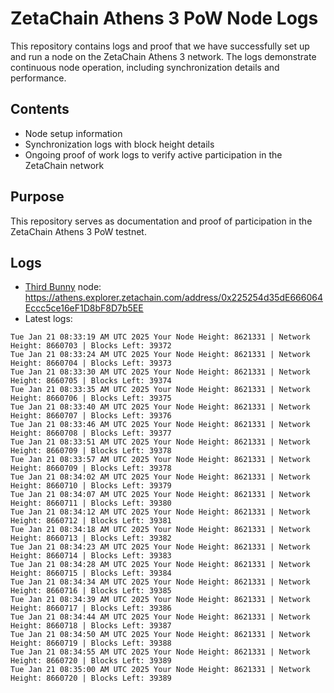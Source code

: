 # ZetaChain Athens 3 PoW Node Logs
This repository contains logs and proof that we have successfully set up and run a node on the ZetaChain Athens 3 network. The logs demonstrate continuous node operation, including synchronization details and performance.

## Contents
- Node setup information
- Synchronization logs with block height details
- Ongoing proof of work logs to verify active participation in the ZetaChain network

## Purpose
This repository serves as documentation and proof of participation in the ZetaChain Athens 3 PoW testnet.

## Logs

- [Third Bunny](https://thirdbunny.xyz/) node: https://athens.explorer.zetachain.com/address/0x225254d35dE666064Eccc5ce16eF1D8bF8D7b5EE
- Latest logs:
```
Tue Jan 21 08:33:19 AM UTC 2025 Your Node Height: 8621331 | Network Height: 8660703 | Blocks Left: 39372
Tue Jan 21 08:33:24 AM UTC 2025 Your Node Height: 8621331 | Network Height: 8660704 | Blocks Left: 39373
Tue Jan 21 08:33:30 AM UTC 2025 Your Node Height: 8621331 | Network Height: 8660705 | Blocks Left: 39374
Tue Jan 21 08:33:35 AM UTC 2025 Your Node Height: 8621331 | Network Height: 8660706 | Blocks Left: 39375
Tue Jan 21 08:33:40 AM UTC 2025 Your Node Height: 8621331 | Network Height: 8660707 | Blocks Left: 39376
Tue Jan 21 08:33:46 AM UTC 2025 Your Node Height: 8621331 | Network Height: 8660708 | Blocks Left: 39377
Tue Jan 21 08:33:51 AM UTC 2025 Your Node Height: 8621331 | Network Height: 8660709 | Blocks Left: 39378
Tue Jan 21 08:33:57 AM UTC 2025 Your Node Height: 8621331 | Network Height: 8660709 | Blocks Left: 39378
Tue Jan 21 08:34:02 AM UTC 2025 Your Node Height: 8621331 | Network Height: 8660710 | Blocks Left: 39379
Tue Jan 21 08:34:07 AM UTC 2025 Your Node Height: 8621331 | Network Height: 8660711 | Blocks Left: 39380
Tue Jan 21 08:34:12 AM UTC 2025 Your Node Height: 8621331 | Network Height: 8660712 | Blocks Left: 39381
Tue Jan 21 08:34:18 AM UTC 2025 Your Node Height: 8621331 | Network Height: 8660713 | Blocks Left: 39382
Tue Jan 21 08:34:23 AM UTC 2025 Your Node Height: 8621331 | Network Height: 8660714 | Blocks Left: 39383
Tue Jan 21 08:34:28 AM UTC 2025 Your Node Height: 8621331 | Network Height: 8660715 | Blocks Left: 39384
Tue Jan 21 08:34:34 AM UTC 2025 Your Node Height: 8621331 | Network Height: 8660716 | Blocks Left: 39385
Tue Jan 21 08:34:39 AM UTC 2025 Your Node Height: 8621331 | Network Height: 8660717 | Blocks Left: 39386
Tue Jan 21 08:34:44 AM UTC 2025 Your Node Height: 8621331 | Network Height: 8660718 | Blocks Left: 39387
Tue Jan 21 08:34:50 AM UTC 2025 Your Node Height: 8621331 | Network Height: 8660719 | Blocks Left: 39388
Tue Jan 21 08:34:55 AM UTC 2025 Your Node Height: 8621331 | Network Height: 8660720 | Blocks Left: 39389
Tue Jan 21 08:35:00 AM UTC 2025 Your Node Height: 8621331 | Network Height: 8660720 | Blocks Left: 39389
```
